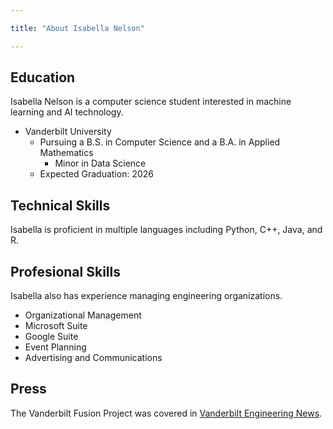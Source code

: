 ```yaml
---

title: "About Isabella Nelson"

---
```


## Education

Isabella Nelson is a computer science student interested in machine learning and AI technology. 

* Vanderbilt University 
  * Pursuing a B.S. in Computer Science and a B.A. in Applied Mathematics
     * Minor in Data Science
  * Expected Graduation: 2026

## Technical Skills

Isabella is proficient in multiple languages including Python, C++, Java, and R.

## Profesional Skills

Isabella also has experience managing engineering organizations. 

* Organizational Management
* Microsoft Suite
* Google Suite
* Event Planning
* Advertising and Communications

## Press 

The Vanderbilt Fusion Project was covered in [Vanderbilt Engineering News](https://engineering.vanderbilt.edu/news/2023/little-sphere-big-power-students-work-to-build-miniature-fusion-reactor/).


